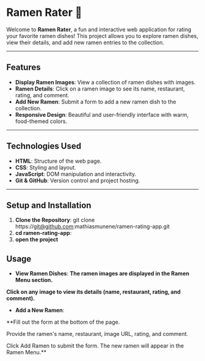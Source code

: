 # Ramen Rater 🍜

Welcome to **Ramen Rater**, a fun and interactive web application for rating your favorite ramen dishes! This project allows you to explore ramen dishes, view their details, and add new ramen entries to the collection.

---

## **Features**
- **Display Ramen Images**: View a collection of ramen dishes with images.
- **Ramen Details**: Click on a ramen image to see its name, restaurant, rating, and comment.
- **Add New Ramen**: Submit a form to add a new ramen dish to the collection.
- **Responsive Design**: Beautiful and user-friendly interface with warm, food-themed colors.

---

## **Technologies Used**
- **HTML**: Structure of the web page.
- **CSS**: Styling and layout.
- **JavaScript**: DOM manipulation and interactivity.
- **Git & GitHub**: Version control and project hosting.

---

## **Setup and Installation**
1. **Clone the Repository**:
   git clone https://git@github.com:mathiasmunene/ramen-rating-app.git
2. **cd ramen-rating-app**:
3. **open the project**

## **Usage**
- **View Ramen Dishes**:
 **The ramen images are displayed in the Ramen Menu section.**

**Click on any image to view its details (name, restaurant, rating, and comment).**

- **Add a New Ramen**:

**Fill out the form at the bottom of the page.

Provide the ramen's name, restaurant, image URL, rating, and comment.

Click Add Ramen to submit the form. The new ramen will appear in the Ramen Menu.**